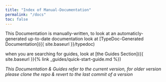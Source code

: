 ```yaml
---
title: "Index of Manual-Documentation"
permalink: "/docs"
toc: false
---
```


This Documentation is manually-written, to look at an automaticly-generated up-to-date documentation look at [TypeDoc-Generated Documentation]({{ site.baseurl }}/typedoc)

when you are searching for guides, look at [the Guides Section]({{ site.baseurl }}{% link _guides/quick-start-guide.md %})

*This Documentation & Guides refer to the current version, for older version please clone the repo & revert to the last commit of a version*

